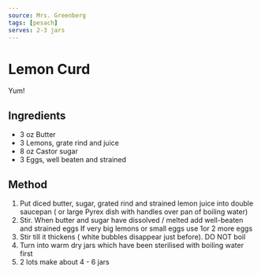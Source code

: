 ```yaml
---
source: Mrs. Greenberg
tags: [pesach]
serves: 2-3 jars
---
```


# Lemon Curd

Yum!

## Ingredients

- 3 oz Butter
- 3 Lemons, grate rind and juice
- 8 oz Castor sugar
- 3 Eggs, well beaten and strained

## Method

1. Put diced butter, sugar, grated rind and strained lemon juice into double saucepan ( or large Pyrex dish with handles over pan of boiling water)
2. Stir. When butter and sugar have dissolved / melted add well-beaten and strained eggs If very big lemons or small eggs use 1or 2 more eggs
3. Stir till it thickens ( white bubbles disappear just before). DO NOT boil
4. Turn into warm dry jars which have been sterilised with boiling water first
5. 2 lots make about 4 - 6 jars
